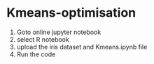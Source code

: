 # Kmeans-optimisation
1) Goto online jupyter notebook
2) select R notebook
3) upload the iris dataset and Kmeans.ipynb file
4) Run the code
